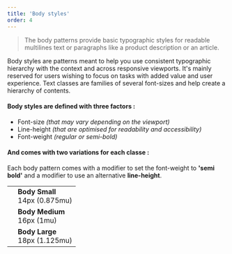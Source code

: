 ```yaml
---
title: 'Body styles'
order: 4
---
```


> The body patterns provide basic typographic styles for readable multilines text or paragraphs like a product description or an article.

Body styles are patterns meant to help you use consistent typographic hierarchy with the context and across responsive viewports. It's mainly reserved for users wishing to focus on tasks with added value and user experience. Text classes are families of several font-sizes and help create a hierarchy of contents.

#### Body styles are defined with three factors :

- Font-size _(that may vary depending on the viewport)_
- Line-height _(that are optimised for readability and accessibility)_
- Font-weight _(regular or semi-bold)_

#### And comes with two variations for each classe :

Each body pattern comes with a modifier to set the font-weight to **'semi bold'** and a modifier to use an alternative **line-height**.

|                                                                                                      |                                    |
| ---------------------------------------------------------------------------------------------------- | ---------------------------------- |
| <pattern path="src/pages/Foundations/Typography/bodyStyles/Previews/typographyBodySmall"></pattern>  | **Body Small** <br> 14px (0.875mu) |
| <pattern path="src/pages/Foundations/Typography/bodyStyles/Previews/typographyBodyMedium"></pattern> | **Body Medium** <br> 16px (1mu)    |
| <pattern path="src/pages/Foundations/Typography/bodyStyles/Previews/typographyBodyLarge"></pattern>  | **Body Large** <br> 18px (1.125mu) |
